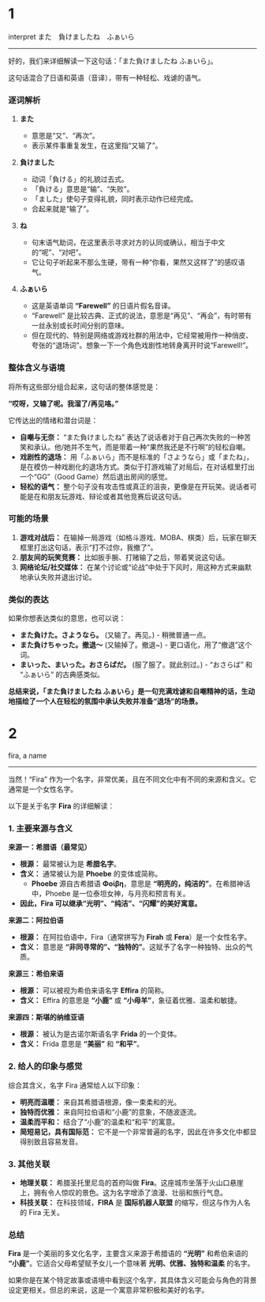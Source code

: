 # 1

interpret また　負けましたね　ふぁいら

---

好的，我们来详细解读一下这句话：「また負けましたね ふぁいら」。

这句话混合了日语和英语（音译），带有一种轻松、戏谑的语气。

### 逐词解析

1.  **また**

    - 意思是“又”、“再次”。
    - 表示某件事重复发生，在这里指“又输了”。

2.  **負けました**

    - 动词「負ける」的礼貌过去式。
    - 「負ける」意思是“输”、“失败”。
    - 「ました」使句子变得礼貌，同时表示动作已经完成。
    - 合起来就是“输了”。

3.  **ね**

    - 句末语气助词，在这里表示寻求对方的认同或确认，相当于中文的“呢”、“对吧”。
    - 它让句子听起来不那么生硬，带有一种“你看，果然又这样了”的感叹语气。

4.  **ふぁいら**
    - 这是英语单词 **“Farewell”** 的日语片假名音译。
    - “Farewell” 是比较古典、正式的说法，意思是“再见”、“再会”，有时带有一丝永别或长时间分别的意味。
    - 但在现代的、特别是网络或游戏社群的用法中，它经常被用作一种俏皮、夸张的“退场词”。想象一下一个角色戏剧性地转身离开时说“Farewell!”。

### 整体含义与语境

将所有这些部分组合起来，这句话的整体感觉是：

**“哎呀，又输了呢。我溜了/再见咯。”**

它传达出的情绪和潜台词是：

- **自嘲与无奈：** “また負けましたね” 表达了说话者对于自己再次失败的一种苦笑和承认。他/她并不生气，而是带着一种“果然我还是不行啊”的轻松自嘲。
- **戏剧性的退场：** 用「ふぁいら」而不是标准的「さようなら」或「またね」，是在模仿一种戏剧化的退场方式。类似于打游戏输了对局后，在对话框里打出一个“GG”（Good Game）然后退出房间的感觉。
- **轻松的语气：** 整个句子没有攻击性或真正的沮丧，更像是在开玩笑。说话者可能是在和朋友玩游戏、辩论或者其他竞赛后说这句话。

### 可能的场景

1.  **游戏对战后：** 在输掉一局游戏（如格斗游戏、MOBA、棋类）后，玩家在聊天框里打出这句话，表示“打不过你，我撤了”。
2.  **朋友间的玩笑竞赛：** 比如扳手腕、打赌输了之后，带着笑说这句话。
3.  **网络论坛/社交媒体：** 在某个讨论或“论战”中处于下风时，用这种方式来幽默地承认失败并退出讨论。

### 类似的表达

如果你想表达类似的意思，也可以说：

- **また負けた。さようなら。** (又输了。再见。) - 稍微普通一点。
- **また負けちゃった。撤退～** (又输掉了。撤退~) - 更口语化，用了“撤退”这个词。
- **まいった、まいった。おさらばだ。** (服了服了。就此别过。) - “おさらば” 和 “ふぁいら” 的古典感类似。

**总结来说，「また負けましたね ふぁいら」是一句充满戏谑和自嘲精神的话，生动地描绘了一个人在轻松的氛围中承认失败并准备“退场”的场景。**

# 2

fira, a name

---

当然！“Fira” 作为一个名字，非常优美，且在不同文化中有不同的来源和含义。它通常是一个女性名字。

以下是关于名字 **Fira** 的详细解读：

### 1. 主要来源与含义

**来源一：希腊语（最常见）**

- **根源：** 最常被认为是 **希腊名字**。
- **含义：** 通常被认为是 **Phoebe** 的变体或简称。
  - **Phoebe** 源自古希腊语 **Φοίβη**，意思是 **“明亮的，纯洁的”**。在希腊神话中，Phoebe 是一位泰坦女神，与月亮和预言有关。
- **因此，Fira 可以继承“光明”、“纯洁”、“闪耀”的美好寓意。**

**来源二：阿拉伯语**

- **根源：** 在阿拉伯语中，Fira（通常拼写为 **Firah** 或 **Fera**）是一个女性名字。
- **含义：** 意思是 **“非同寻常的”、“独特的”**。这赋予了名字一种独特、出众的气质。

**来源三：希伯来语**

- **根源：** 可以被视为希伯来语名字 **Effira** 的简称。
- **含义：** Effira 的意思是 **“小鹿”** 或 **“小母羊”**，象征着优雅、温柔和敏捷。

**来源四：斯堪的纳维亚语**

- **根源：** 被认为是古诺尔斯语名字 **Frida** 的一个变体。
- **含义：** Frida 意思是 **“美丽”** 和 **“和平”**。

### 2. 给人的印象与感觉

综合其含义，名字 Fira 通常给人以下印象：

- **明亮而温暖：** 来自其希腊语根源，像一束柔和的光。
- **独特而优雅：** 来自阿拉伯语和“小鹿”的意象，不随波逐流。
- **温柔而平和：** 结合了“小鹿”的温柔和“和平”的寓意。
- **简短易记，具有国际范：** 它不是一个非常普遍的名字，因此在许多文化中都显得别致且容易发音。

### 3. 其他关联

- **地理关联：** 希腊圣托里尼岛的首府叫做 **Fira**。这座城市坐落于火山口悬崖上，拥有令人惊叹的景色。这为名字增添了浪漫、壮丽和旅行气息。
- **科技关联：** 在科技领域，**FIRA** 是 **国际机器人联盟** 的缩写，但这与作为人名的 Fira 无关。

### 总结

**Fira** 是一个美丽的多文化名字，主要含义来源于希腊语的 **“光明”** 和希伯来语的 **“小鹿”**。它适合父母希望赋予女儿一个意味著 **光明、优雅、独特和温柔** 的名字。

如果你是在某个特定故事或语境中看到这个名字，其具体含义可能会与角色的背景设定更相关。但总的来说，这是一个寓意非常积极和美好的名字。
